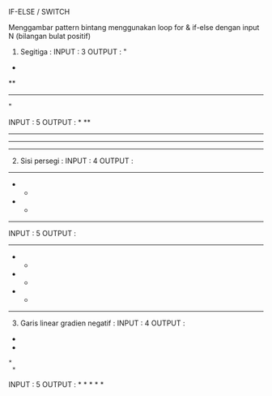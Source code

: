 IF-ELSE / SWITCH

Menggambar pattern bintang menggunakan loop for & if-else dengan input N (bilangan bulat positif)

1. Segitiga :
  INPUT : 3
  OUTPUT :
  "
  *
  **
  ***
"

  INPUT : 5
  OUTPUT :
  *
  **
  ***
  ****
  *****
  
2. Sisi persegi :
  INPUT : 4
  OUTPUT :
  ****
  *  *
  *  *
  ****
  
  INPUT : 5
  OUTPUT :
  *****
  *   *
  *   *
  *   *
  *****

3. Garis linear gradien negatif :
  INPUT : 4
  OUTPUT :
  *
   *
    *
     *
     
  INPUT : 5
  OUTPUT :
  *
   *
    *
     *
      *
   
